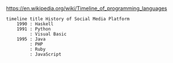 https://en.wikipedia.org/wiki/Timeline_of_programming_languages

```mermaid
timeline title History of Social Media Platform 
	1990 : Haskell
	1991 : Python
		 : Visual Basic
	1995 : Java
		 : PHP
		 : Ruby
		 : JavaScript
```
